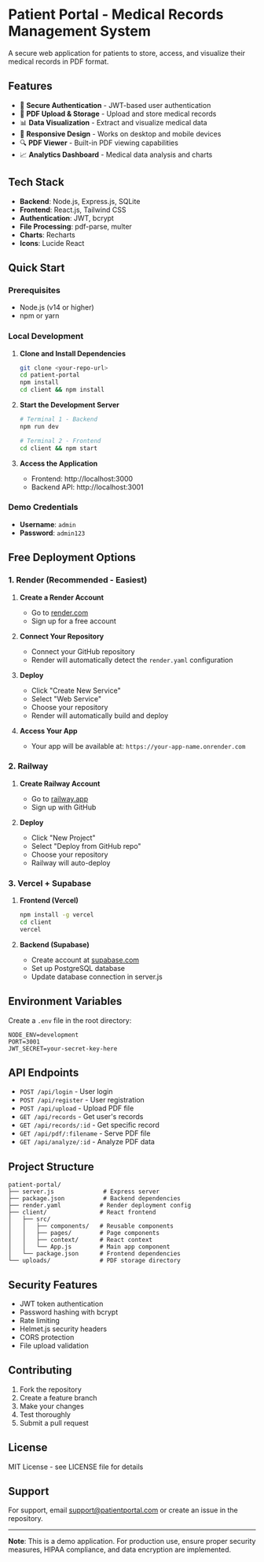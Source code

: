 # Patient Portal - Medical Records Management System

A secure web application for patients to store, access, and visualize their medical records in PDF format.

## Features

- 🔐 **Secure Authentication** - JWT-based user authentication
- 📁 **PDF Upload & Storage** - Upload and store medical records
- 📊 **Data Visualization** - Extract and visualize medical data
- 📱 **Responsive Design** - Works on desktop and mobile devices
- 🔍 **PDF Viewer** - Built-in PDF viewing capabilities
- 📈 **Analytics Dashboard** - Medical data analysis and charts

## Tech Stack

- **Backend**: Node.js, Express.js, SQLite
- **Frontend**: React.js, Tailwind CSS
- **Authentication**: JWT, bcrypt
- **File Processing**: pdf-parse, multer
- **Charts**: Recharts
- **Icons**: Lucide React

## Quick Start

### Prerequisites
- Node.js (v14 or higher)
- npm or yarn

### Local Development

1. **Clone and Install Dependencies**
   ```bash
   git clone <your-repo-url>
   cd patient-portal
   npm install
   cd client && npm install
   ```

2. **Start the Development Server**
   ```bash
   # Terminal 1 - Backend
   npm run dev
   
   # Terminal 2 - Frontend
   cd client && npm start
   ```

3. **Access the Application**
   - Frontend: http://localhost:3000
   - Backend API: http://localhost:3001

### Demo Credentials
- **Username**: `admin`
- **Password**: `admin123`

## Free Deployment Options

### 1. Render (Recommended - Easiest)

1. **Create a Render Account**
   - Go to [render.com](https://render.com)
   - Sign up for a free account

2. **Connect Your Repository**
   - Connect your GitHub repository
   - Render will automatically detect the `render.yaml` configuration

3. **Deploy**
   - Click "Create New Service"
   - Select "Web Service"
   - Choose your repository
   - Render will automatically build and deploy

4. **Access Your App**
   - Your app will be available at: `https://your-app-name.onrender.com`

### 2. Railway

1. **Create Railway Account**
   - Go to [railway.app](https://railway.app)
   - Sign up with GitHub

2. **Deploy**
   - Click "New Project"
   - Select "Deploy from GitHub repo"
   - Choose your repository
   - Railway will auto-deploy

### 3. Vercel + Supabase

1. **Frontend (Vercel)**
   ```bash
   npm install -g vercel
   cd client
   vercel
   ```

2. **Backend (Supabase)**
   - Create account at [supabase.com](https://supabase.com)
   - Set up PostgreSQL database
   - Update database connection in server.js

## Environment Variables

Create a `.env` file in the root directory:

```env
NODE_ENV=development
PORT=3001
JWT_SECRET=your-secret-key-here
```

## API Endpoints

- `POST /api/login` - User login
- `POST /api/register` - User registration
- `POST /api/upload` - Upload PDF file
- `GET /api/records` - Get user's records
- `GET /api/records/:id` - Get specific record
- `GET /api/pdf/:filename` - Serve PDF file
- `GET /api/analyze/:id` - Analyze PDF data

## Project Structure

```
patient-portal/
├── server.js              # Express server
├── package.json           # Backend dependencies
├── render.yaml           # Render deployment config
├── client/               # React frontend
│   ├── src/
│   │   ├── components/   # Reusable components
│   │   ├── pages/        # Page components
│   │   ├── context/      # React context
│   │   └── App.js        # Main app component
│   └── package.json      # Frontend dependencies
└── uploads/              # PDF storage directory
```

## Security Features

- JWT token authentication
- Password hashing with bcrypt
- Rate limiting
- Helmet.js security headers
- CORS protection
- File upload validation

## Contributing

1. Fork the repository
2. Create a feature branch
3. Make your changes
4. Test thoroughly
5. Submit a pull request

## License

MIT License - see LICENSE file for details

## Support

For support, email support@patientportal.com or create an issue in the repository.

---

**Note**: This is a demo application. For production use, ensure proper security measures, HIPAA compliance, and data encryption are implemented. 